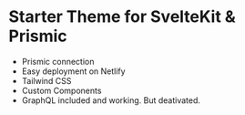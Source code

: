# Starter Theme for SvelteKit & Prismic

- Prismic connection
- Easy deployment on Netlify
- Tailwind CSS
- Custom Components
- GraphQL included and working. But deativated.